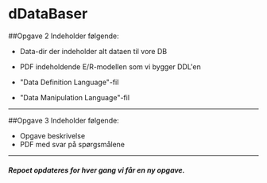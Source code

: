 # dDataBaser

##Opgave 2
Indeholder følgende:

* Data-dir der indeholder alt dataen til vore DB

* PDF indeholdende E/R-modellen som vi bygger DDL'en

* "Data Definition Language"-fil

* "Data Manipulation Language"-fil
-------------------------------------------------------

##Opgave 3
Indeholder følgende:

* Opgave beskrivelse
* PDF med svar på spørgsmålene

______________________________________________________________________

##### Repoet opdateres for hver gang vi får en ny opgave.
